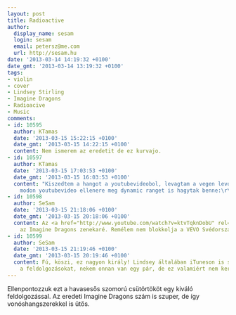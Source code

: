 ```yaml
---
layout: post
title: Radioactive
author:
  display_name: sesam
  login: sesam
  email: petersz@me.com
  url: http://sesam.hu
date: '2013-03-14 14:19:32 +0100'
date_gmt: '2013-03-14 13:19:32 +0100'
tags:
- violin
- cover
- Lindsey Stirling
- Imagine Dragons
- Radioacive
- Music
comments:
- id: 10595
  author: KTamas
  date: '2013-03-15 15:22:15 +0100'
  date_gmt: '2013-03-15 14:22:15 +0100'
  content: Nem ismerem az eredetit de ez kurvajo.
- id: 10597
  author: KTamas
  date: '2013-03-15 17:03:53 +0100'
  date_gmt: '2013-03-15 16:03:53 +0100'
  content: "Kiszedtem a hangot a youtubevideobol, levagtam a vegen levo dumat es feltageltem:\r\nhttps://dl.dropbox.com/u/213138/radioactive.m4a\r\n\r\nmeglepo
    modon youtubevideo ellenere meg dynamic ranget is hagytak benne:\r\nhttp://dl.dropbox.com/u/213138/Screenshots/bx.png"
- id: 10598
  author: SeSam
  date: '2013-03-15 21:18:06 +0100'
  date_gmt: '2013-03-15 20:18:06 +0100'
  content: Az <a href="http://www.youtube.com/watch?v=ktvTqknDobU" rel="nofollow">eredeti</a>
    az Imagine Dragons zenekaré. Remélem nem blokkolja a VEVO Svédországot...
- id: 10599
  author: SeSam
  date: '2013-03-15 21:19:46 +0100'
  date_gmt: '2013-03-15 20:19:46 +0100'
  content: Fú, köszi, ez nagyon király! Lindsey általában iTuneson is szokta árulni
    a feldolgozásokat, nekem onnan van egy pár, de ez valamiért nem került fel.
---
```


Ellenpontozzuk ezt a havasesős szomorú csütörtököt egy kiváló feldolgozással. Az eredeti Imagine Dragons szám is szuper, de így vonóshangszerekkel is ütős.
